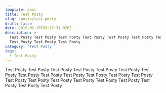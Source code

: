 ```yaml
---
template: post
title: Test Posty
slug: /posts/test-posty
draft: false
date: 2019-02-16T03:17:31.026Z
description: >-
  Test Posty Test Posty Test Posty Test Posty Test Posty Test Posty Test Posty
  Test Posty Test Posty Test Posty 
category: 'Test Posty '
tags:
  - Test Posty
---
```

Test Posty Test Posty Test Posty Test Posty Test Posty Test Posty Test Posty Test Posty Test Posty Test Posty Test Posty Test Posty Test Posty Test Posty Test Posty Test Posty Test Posty Test Posty Test Posty Test Posty Test Posty Test Posty
